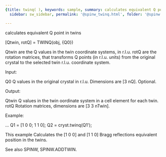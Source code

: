 ```yaml
---
{title: twinq( ), keywords: sample, summary: calculates equivalent Q point in twins,
  sidebar: sw_sidebar, permalink: '@spinw_twinq.html', folder: '@spinw', mathjax: 'true'}

---
```

  calculates equivalent Q point in twins
 
  [Qtwin, rotQ] = TWINQ(obj, {Q0})
 
  Qtwin are the Q values in the twin coordinate systems, in r.l.u.
  rotQ are the rotation matrices, that transforms Q points (in r.l.u.
  units) from the original crystal to the selected twin r.l.u. coordinate
  system.
 
  Input:
 
  Q0        Q values in the original crystal in r.l.u. Dimensions are
            [3 nQ]. Optional.
 
  Output:
 
  Qtwin     Q values in the twin oordinate system in a cell element for
            each twin.
  rotQ      Rotation matrices, dimensions are [3 3 nTwin].
 
  Example:
 
  ...
  Q1 = [1 0 0; 1 1 0];
  Q2 = cryst.twinq(Q1');
 
  This example Calculates the [1 0 0] and [1 1 0] Bragg reflections
  equivalent position in the twins.
 
  See also SPINW, SPINW.ADDTWIN.
 
